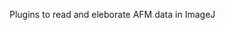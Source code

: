 Plugins to read and eleborate AFM data in ImageJ

<!--
**AFMiJ/AFMiJ** is a ✨ _special_ ✨ repository because its `README.md` (this file) appears on your GitHub profile.


- 
-->
